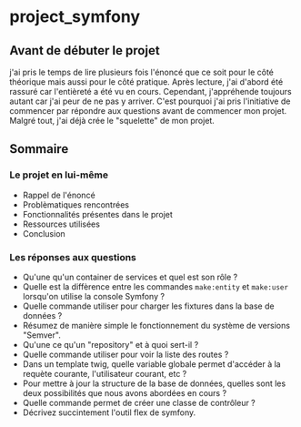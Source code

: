 # project_symfony

## Avant de débuter le projet

j'ai pris le temps de lire plusieurs fois l'énoncé que ce soit pour le côté théorique mais aussi pour le côté pratique. Après lecture, j'ai d'abord été rassuré car l'entièreté a été vu en cours. Cependant, j'appréhende toujours autant car j'ai peur de ne pas y arriver. 
C'est pourquoi j'ai pris l'initiative de commencer par répondre aux questions avant de commencer mon projet. Malgré tout, j'ai déjà crée le "squelette" de mon projet. 

## Sommaire 

### Le projet en lui-même

* Rappel de l'énoncé
* Problèmatiques rencontrées
* Fonctionnalités présentes dans le projet
* Ressources utilisées
* Conclusion

### Les réponses aux questions

* Qu'une qu'un container de services et quel est son rôle ? 
* Quelle est la diffèrence entre les commandes ```make:entity``` et ```make:user``` lorsqu'on utilise la console Symfony ? 
* Quelle commande utiliser pour charger les fixtures dans la base de données ? 
* Résumez de manière simple le fonctionnement du système de versions "Semver".
* Qu'une ce qu'un "repository" et à quoi sert-il ? 
* Quelle commande utiliser pour voir la liste des routes ?
* Dans un template twig, quelle variable globale permet d'accéder à la requète courante, l'utilisateur courant, etc ?
* Pour mettre à jour la structure de la base de données, quelles sont les deux possibilités que nous avons abordées en cours ?
* Quelle commande permet de créer une classe de contrôleur ?
* Décrivez succintement l'outil flex de symfony.
